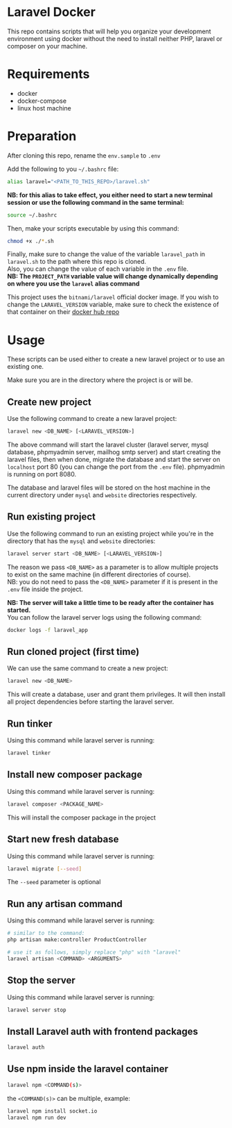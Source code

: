 # Laravel Docker
This repo contains scripts that will help you organize your development environment using docker without the need to install neither PHP, laravel or composer on your machine.

# Requirements
- docker
- docker-compose
- linux host machine

# Preparation

After cloning this repo, rename the `env.sample` to `.env`

Add the following to you `~/.bashrc` file:
```bash
alias laravel="<PATH_TO_THIS_REPO>/laravel.sh"
```
**NB: for this alias to take effect, you either need to start a new terminal session or use the following command in the same terminal:**
```bash
source ~/.bashrc
```

Then, make your scripts executable by using this command:
```bash
chmod +x ./*.sh
```

Finally, make sure to change the value of the variable `laravel_path` in `laravel.sh` to the path where this repo is cloned.  
Also, you can change the value of each variable in the `.env` file.  
**NB: The `PROJECT_PATH` variable value will change dynamically depending on where you use the `laravel` alias command**

This project uses the `bitnami/laravel` official docker image. If you wish to change the `LARAVEL_VERSION` variable, make sure to check the existence of that container on their [docker hub repo](https://hub.docker.com/r/bitnami/laravel)

# Usage

These scripts can be used either to create a new laravel project or to use an existing one.

Make sure you are in the directory where the project is or will be.
## Create new project
Use the following command to create a new laravel project:
```bash
laravel new <DB_NAME> [<LARAVEL_VERSION>]
```

The above command will start the laravel cluster (laravel server, mysql database, phpmyadmin server, mailhog smtp server) and start creating the laravel files, then when done, migrate the database and start the server on `localhost` port 80 (you can change the port from the `.env` file). phpmyadmin is running on port 8080.

The database and laravel files will be stored on the host machine in the current directory under `mysql` and `website` directories respectively.

## Run existing project
Use the following command to run an existing project while you're in the directory that has the `mysql` and `website` directories:
```bash
laravel server start <DB_NAME> [<LARAVEL_VERSION>]
```

The reason we pass `<DB_NAME>` as a parameter is to allow multiple projects to exist on the same machine (in different directories of course).  
NB: you do not need to pass the `<DB_NAME>` parameter if it is present in the `.env` file inside the project.

**NB: The server will take a little time to be ready after the container has started.**  
You can follow the laravel server logs using the following command:
```bash
docker logs -f laravel_app
```

## Run cloned project (first time)
We can use the same command to create a new project:
```bash
laravel new <DB_NAME>
```

This will create a database, user and grant them privileges. It will then install all project dependencies before starting the laravel server.

## Run tinker
Using this command while laravel server is running:
```bash
laravel tinker
```

## Install new composer package
Using this command while laravel server is running:
```bash
laravel composer <PACKAGE_NAME>
```

This will install the composer package in the project

## Start new fresh database
Using this command while laravel server is running:
```bash
laravel migrate [--seed]
```

The `--seed` parameter is optional

## Run any artisan command
Using this command while laravel server is running:
```bash
# similar to the command:
php artisan make:controller ProductController

# use it as follows, simply replace "php" with "laravel"
laravel artisan <COMMAND> <ARGUMENTS>
```

## Stop the server
Using this command while laravel server is running:
```bash
laravel server stop
```

## Install Laravel auth with frontend packages
```bash
laravel auth
```

## Use npm inside the laravel container
```bash
laravel npm <COMMAND(s)>
```

the `<COMMAND(s)>` can be multiple, example:

```bash
laravel npm install socket.io
laravel npm run dev
```